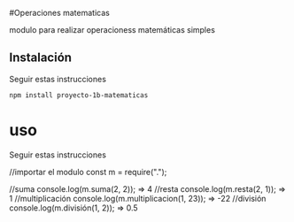 #Operaciones matematicas

modulo para realizar operacioness matemáticas simples

## Instalación

Seguir estas instrucciones

`npm install proyecto-1b-matematicas`

# uso

Seguir estas instrucciones

//importar el modulo
const m = require(".");

//suma
console.log(m.suma(2, 2)); => 4
//resta
console.log(m.resta(2, 1)); => 1
//multiplicación
console.log(m.multiplicacion(1, 23)); => -22
//división
console.log(m.división(1, 2)); => 0.5
